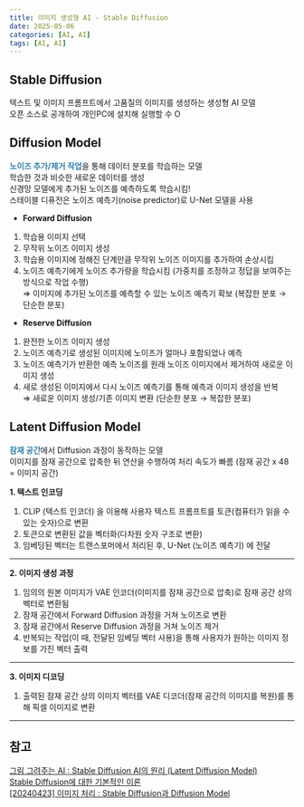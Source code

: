 ```yaml
---
title: 이미지 생성형 AI - Stable Diffusion
date: 2025-05-06
categories: [AI, AI]
tags: [AI, AI]
---
```


## Stable Diffusion
텍스트 및 이미지 프롬프트에서 고품질의 이미지를 생성하는 생성형 AI 모델  
오픈 소스로 공개하여 개인PC에 설치해 실행할 수 O  


## Diffusion Model
<span style="color:#337ea9">__노이즈 추가/제거 작업__</span>을 통해 데이터 분포를 학습하는 모델  
학습한 것과 비슷한 새로운 데이터를 생성  
신경망 모델에게 추가된 노이즈를 예측하도록 학습시킴!  
스테이블 디퓨전은 노이즈 예측기(noise predictor)로 U-Net 모델을 사용  

- __Forward Diffusion__
1. 학습용 이미지 선택  
2. 무작위 노이즈 이미지 생성  
3. 학습용 이미지에 정해진 단계만큼 무작위 노이즈 이미지를 추가하여 손상시킴  
4. 노이즈 예측기에게 노이즈 추가량을 학습시킴 (가중치를 조정하고 정답을 보여주는 방식으로 작업 수행)  
⇒ 이미지에 추가된 노이즈를 예측할 수 있는 노이즈 예측기 확보 (복잡한 분포 → 단순한 분포)

- __Reserve Diffusion__
1. 완전한 노이즈 이미지 생성  
2. 노이즈 예측기로 생성된 이미지에 노이즈가 얼마나 포함되었나 예측  
3. 노이즈 예측기가 반환한 예측 노이즈를 원래 노이즈 이미지에서 제거하여 새로운 이미지 생성  
4. 새로 생성된 이미지에서 다시 노이즈 예측기를 통해 예측과 이미지 생성을 반복  
⇒ 새로운 이미지 생성/기존 이미지 변환 (단순한 분포 → 복잡한 분포)  


## Latent Diffusion Model
<span style="color:#337ea9">__잠재 공간__</span>에서 Diffusion 과정이 동작하는 모델  
이미지를 잠재 공간으로 압축한 뒤 연산을 수행하여 처리 속도가 빠름 (잠재 공간 x 48 = 이미지 공간)  

__1. 텍스트 인코딩__  

1. CLIP (텍스트 인코더) 을 이용해 사용자 텍스트 프롬프트를 토큰(컴퓨터가 읽을 수 있는 숫자)으로 변환  
2. 토큰으로 변환된 값을 벡터화(다차원 숫자 구조로 변환)  
3. 임베딩된 벡터는 트랜스포머에서 처리된 후, U-Net (노이즈 예측기) 에 전달  

---

__2. 이미지 생성 과정__  

1. 임의의 원본 이미지가 VAE 인코더(이미지를 잠재 공간으로 압축)로 잠재 공간 상의 벡터로 변환됨  
2. 잠재 공간에서 Forward Diffusion 과정을 거쳐 노이즈로 변환  
3. 잠재 공간에서 Reserve Diffusion 과정을 거쳐 노이즈 제거  
4. 반복되는 작업(이 때, 전달된 임베딩 벡터 사용)을 통해 사용자가 원하는 이미지 정보를 가진 벡터 출력  

---

__3. 이미지 디코딩__  

1. 출력된 잠재 공간 상의 이미지 벡터를 VAE 디코더(잠재 공간의 이미지를 복원)를 통해 픽셀 이미지로 변환  

---


##  참고
[그림 그려주는 AI : Stable Diffusion AI의 원리 (Latent Diffusion Model)](https://tech-savvy30.tistory.com/9)  
[Stable Diffusion에 대한 기본적인 이론](https://www.internetmap.kr/entry/Basic-Theory-of-Stable-Diffusion#diffusion)  
[[20240423] 이미지 처리 : Stable Diffusion과 Diffusion Model](https://velog.io/@jsyun0412/20240423-Stable-Diffusion%EC%9D%B4%EB%9E%80)  